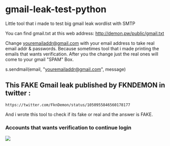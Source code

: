 # gmail-leak-test-python
Little tool that i made to test big gmail leak wordlist with SMTP

You can find gmail.txt at this web address: http://demon.pw/public/gmail.txt

Change youremailaddr@gmail.com with your email address to take real email addr & passwords. Because sometimes tool that i made printing the emails that wants verification. After you the change just the real ones will come to your gmail "SPAM" Box.

  s.sendmail(email, "youremailaddr@gmail.com", message)


## This FAKE Gmail leak published by FKNDEMON in twitter :
    
    https://twitter.com/FknDemon/status/1050955846560178177
    
And i wrote this tool to check if its fake or real and the answer is FAKE.


### Accounts that wants verification to continue login

![](https://i.imgur.com/dxxjopA.png)
